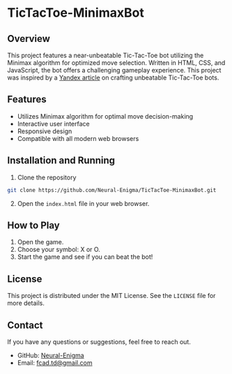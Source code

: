 # TicTacToe-MinimaxBot

## Overview

This project features a near-unbeatable Tic-Tac-Toe bot utilizing the Minimax algorithm for optimized move selection. Written in HTML, CSS, and JavaScript, the bot offers a challenging gameplay experience. This project was inspired by a [Yandex article](https://thecode.media/tic-tac-toe/?utm_source=vk&utm_medium=social&utm_campaign=post) on crafting unbeatable Tic-Tac-Toe bots.

## Features

- Utilizes Minimax algorithm for optimal move decision-making
- Interactive user interface
- Responsive design
- Compatible with all modern web browsers

## Installation and Running

1. Clone the repository
```bash
git clone https://github.com/Neural-Enigma/TicTacToe-MinimaxBot.git
```

2. Open the `index.html` file in your web browser.

## How to Play

1. Open the game.
2. Choose your symbol: X or O.
3. Start the game and see if you can beat the bot!

## License

This project is distributed under the MIT License. See the `LICENSE` file for more details.

## Contact

If you have any questions or suggestions, feel free to reach out.

- GitHub: [Neural-Enigma](https://github.com/Neural-Enigma)
- Email: fcad.td@gmail.com
